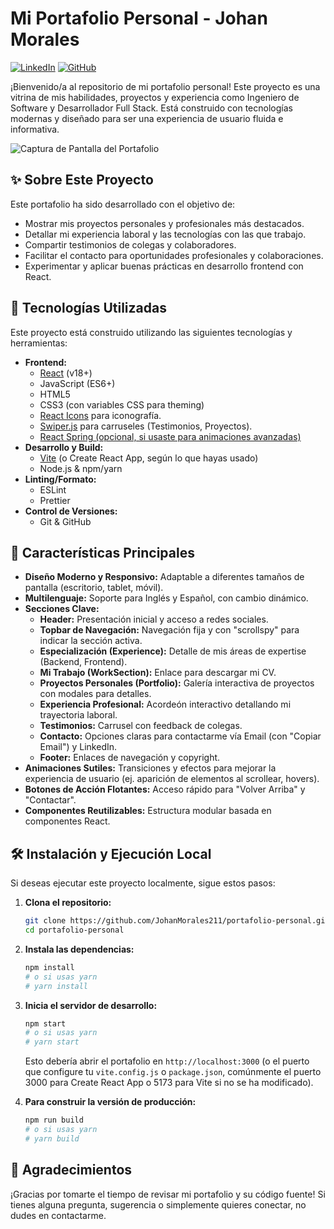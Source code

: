 # Mi Portafolio Personal - Johan Morales

[![LinkedIn](https://img.shields.io/badge/LinkedIn-Johan%20Morales-0A66C2?style=for-the-badge&logo=linkedin)](https://www.linkedin.com/in/johan-morales-b3809b206/)
[![GitHub](https://img.shields.io/badge/GitHub-JohanMorales211-181717?style=for-the-badge&logo=github)](https://github.com/JohanMorales211)

¡Bienvenido/a al repositorio de mi portafolio personal! Este proyecto es una vitrina de mis habilidades, proyectos y experiencia como Ingeniero de Software y Desarrollador Full Stack. Está construido con tecnologías modernas y diseñado para ser una experiencia de usuario fluida e informativa.

![Captura de Pantalla del Portafolio](https://i.postimg.cc/4dYBDfgW/foto-portafolio.png)

## ✨ Sobre Este Proyecto

Este portafolio ha sido desarrollado con el objetivo de:
*   Mostrar mis proyectos personales y profesionales más destacados.
*   Detallar mi experiencia laboral y las tecnologías con las que trabajo.
*   Compartir testimonios de colegas y colaboradores.
*   Facilitar el contacto para oportunidades profesionales y colaboraciones.
*   Experimentar y aplicar buenas prácticas en desarrollo frontend con React.

## 🚀 Tecnologías Utilizadas

Este proyecto está construido utilizando las siguientes tecnologías y herramientas:

*   **Frontend:**
    *   [React](https://reactjs.org/) (v18+)
    *   JavaScript (ES6+)
    *   HTML5
    *   CSS3 (con variables CSS para theming)
    *   [React Icons](https://react-icons.github.io/react-icons/) para iconografía.
    *   [Swiper.js](https://swiperjs.com/) para carruseles (Testimonios, Proyectos).
    *   [React Spring (opcional, si usaste para animaciones avanzadas)](https://www.react-spring.dev/)
*   **Desarrollo y Build:**
    *   [Vite](https://vitejs.dev/) (o Create React App, según lo que hayas usado)
    *   Node.js & npm/yarn
*   **Linting/Formato:**
    *   ESLint
    *   Prettier
*   **Control de Versiones:**
    *   Git & GitHub

## 🌟 Características Principales

*   **Diseño Moderno y Responsivo:** Adaptable a diferentes tamaños de pantalla (escritorio, tablet, móvil).
*   **Multilenguaje:** Soporte para Inglés y Español, con cambio dinámico.
*   **Secciones Clave:**
    *   **Header:** Presentación inicial y acceso a redes sociales.
    *   **Topbar de Navegación:** Navegación fija y con "scrollspy" para indicar la sección activa.
    *   **Especialización (Experience):** Detalle de mis áreas de expertise (Backend, Frontend).
    *   **Mi Trabajo (WorkSection):** Enlace para descargar mi CV.
    *   **Proyectos Personales (Portfolio):** Galería interactiva de proyectos con modales para detalles.
    *   **Experiencia Profesional:** Acordeón interactivo detallando mi trayectoria laboral.
    *   **Testimonios:** Carrusel con feedback de colegas.
    *   **Contacto:** Opciones claras para contactarme vía Email (con "Copiar Email") y LinkedIn.
    *   **Footer:** Enlaces de navegación y copyright.
*   **Animaciones Sutiles:** Transiciones y efectos para mejorar la experiencia de usuario (ej. aparición de elementos al scrollear, hovers).
*   **Botones de Acción Flotantes:** Acceso rápido para "Volver Arriba" y "Contactar".
*   **Componentes Reutilizables:** Estructura modular basada en componentes React.

## 🛠️ Instalación y Ejecución Local

Si deseas ejecutar este proyecto localmente, sigue estos pasos:

1.  **Clona el repositorio:**
    ```bash
    git clone https://github.com/JohanMorales211/portafolio-personal.git
    cd portafolio-personal
    ```

2.  **Instala las dependencias:**
    ```bash
    npm install
    # o si usas yarn
    # yarn install
    ```

3.  **Inicia el servidor de desarrollo:**
    ```bash
    npm start
    # o si usas yarn
    # yarn start
    ```
    Esto debería abrir el portafolio en `http://localhost:3000` (o el puerto que configure tu `vite.config.js` o `package.json`, comúnmente el puerto 3000 para Create React App o 5173 para Vite si no se ha modificado).

4.  **Para construir la versión de producción:**
    ```bash
    npm run build
    # o si usas yarn
    # yarn build
    ```
    
## 🙏 Agradecimientos

¡Gracias por tomarte el tiempo de revisar mi portafolio y su código fuente! Si tienes alguna pregunta, sugerencia o simplemente quieres conectar, no dudes en contactarme.
